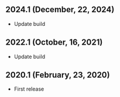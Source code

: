 ## 2024.1 (December, 22, 2024)

* Update build

## 2022.1 (October, 16, 2021)

* Update build

## 2020.1 (February, 23, 2020)

+ First release
